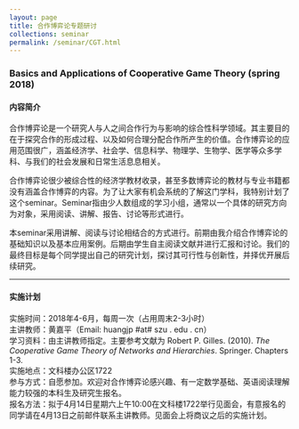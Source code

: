 ```yaml
---
layout: page
title: 合作博弈论专题研讨
collections: seminar
permalink: /seminar/CGT.html
---
```


### Basics and Applications of Cooperative Game Theory (spring 2018)

#### 内容简介

合作博弈论是一个研究人与人之间合作行为与影响的综合性科学领域。其主要目的在于探究合作的形成过程、以及如何合理分配合作所产生的价值。合作博弈论的应用范围很广，涵盖经济学、社会学、信息科学、物理学、生物学、医学等众多学科、与我们的社会发展和日常生活息息相关。   

合作博弈论很少被综合性的经济学教材收录，甚至多数博弈论的教材与专业书籍都没有涵盖合作博弈的内容。为了让大家有机会系统的了解这门学科，我特别计划了这个seminar。Seminar指由少人数组成的学习小组，通常以一个具体的研究方向为对象，采用阅读、讲解、报告、讨论等形式进行。   

本seminar采用讲解、阅读与讨论相结合的方式进行。前期由我介绍合作博弈论的基础知识以及基本应用案例。后期由学生自主阅读文献并进行汇报和讨论。我们的最终目标是每个同学提出自己的研究计划，探讨其可行性与创新性，并择优开展后续研究。

---
#### 实施计划

实施时间：2018年4-6月，每周一次（占用周末2-3小时）   
主讲教师：黄嘉平（Email: huangjp #at# szu . edu . cn）   
学习资料：由主讲教师指定。主要参考文献为 Robert P. Gilles. (2010). *The Cooperative Game Theory of Networks and Hierarchies*. Springer. Chapters 1-3.     
实施地点：文科楼办公区1722   
参与方式：自愿参加。欢迎对合作博弈论感兴趣、有一定数学基础、英语阅读理解能力较强的本科生及研究生报名。   
报名方法：拟于4月14日星期六上午10:00在文科楼1722举行见面会，有意报名的同学请在4月13日之前邮件联系主讲教师。见面会上将商议之后的实施计划。   
